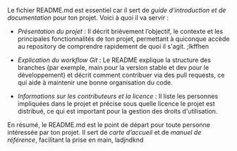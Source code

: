 Le fichier README.md est essentiel car il sert de *guide d'introduction et de documentation* pour ton projet. Voici à quoi il va servir :

- *Présentation du projet* : Il décrit brièvement l’objectif, le contexte et les principales fonctionnalités de ton projet, permettant à quiconque accède au repository de comprendre rapidement de quoi il s'agit.
;lkffhen    
- *Explication du workflow Git* : Le README explique la structure des branches (par exemple, main pour la version stable et dev pour le développement) et décrit comment contribuer via des pull requests, ce qui aide à maintenir une bonne organisation du code.

- *Informations sur les contributeurs et la licence* : Il liste les personnes impliquées dans le projet et précise sous quelle licence le projet est distribué, ce qui est important pour la gestion des droits d'utilisation.

En résumé, le README.md est le point de départ pour toute personne intéressée par ton projet. Il sert de *carte d’accueil* et de *manuel de référence*, facilitant la prise en main, ladjndknd